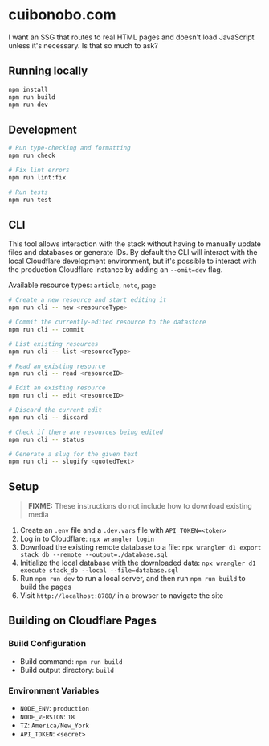 # cuibonobo.com

I want an SSG that routes to real HTML pages and doesn't load JavaScript unless it's necessary. Is that so much to ask?

## Running locally

```bash
npm install
npm run build
npm run dev
```

## Development

```bash
# Run type-checking and formatting
npm run check

# Fix lint errors
npm run lint:fix

# Run tests
npm run test
```

## CLI

This tool allows interaction with the stack without having to manually update files and databases or generate IDs. By default the CLI will interact with the local Cloudflare development environment, but it's possible to interact with the production Cloudflare instance by adding an `--omit=dev` flag.

Available resource types: `article`, `note`, `page`

```bash
# Create a new resource and start editing it
npm run cli -- new <resourceType>

# Commit the currently-edited resource to the datastore
npm run cli -- commit

# List existing resources
npm run cli -- list <resourceType>

# Read an existing resource
npm run cli -- read <resourceID>

# Edit an existing resource
npm run cli -- edit <resourceID>

# Discard the current edit
npm run cli -- discard

# Check if there are resources being edited
npm run cli -- status

# Generate a slug for the given text
npm run cli -- slugify <quotedText>
```

## Setup
> **FIXME:** These instructions do not include how to download existing media
1. Create an `.env` file and a `.dev.vars` file with `API_TOKEN=<token>`
2. Log in to Cloudflare: `npx wrangler login`
3. Download the existing remote database to a file: `npx wrangler d1 export stack_db --remote --output=./database.sql`
4. Initialize the local database with the downloaded data: `npx wrangler d1 execute stack_db --local --file=database.sql`
5. Run `npm run dev` to run a local server, and then run `npm run build` to build the pages
6. Visit `http://localhost:8788/` in a browser to navigate the site

## Building on Cloudflare Pages

### Build Configuration

- Build command: `npm run build`
- Build output directory: `build`

### Environment Variables

- `NODE_ENV`: `production`
- `NODE_VERSION`: `18`
- `TZ`: `America/New_York`
- `API_TOKEN`: `<secret>`
